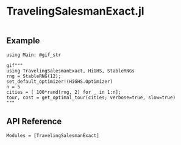 # TravelingSalesmanExact.jl

```@index
```

## Example


```@setup 1
using Main: @gif_str
```

```@example 1
gif"""
using TravelingSalesmanExact, HiGHS, StableRNGs
rng = StableRNG(12);
set_default_optimizer!(HiGHS.Optimizer)
n = 5
cities = [ 100*rand(rng, 2) for _ in 1:n];
tour, cost = get_optimal_tour(cities; verbose=true, slow=true)
"""
```


## API Reference

```@autodocs
Modules = [TravelingSalesmanExact]
```
